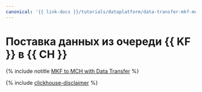 ```yaml
---
canonical: '{{ link-docs }}/tutorials/dataplatform/data-transfer-mkf-mch'
---
```


# Поставка данных из очереди {{ KF }} в {{ CH }}

{% include notitle [MKF to MCH with Data Transfer](../../_tutorials/dataplatform/mkf-mch-migration.md) %}

{% include [clickhouse-disclaimer](../../_includes/clickhouse-disclaimer.md) %}
